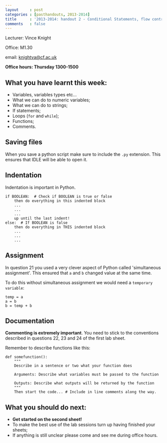 ```yaml
---
layout     : post
categories : [pasthandouts, 2013-2014]
title      : '2013-2014: handout 2 - Conditional Statements, flow control and functions'
comments   : false
---
```


Lecturer: Vince Knight

Office: M1.30

email: knightva@cf.ac.uk

**Office hours: Thursday 1300-1500**

## What you have learnt this week:

- Variables, variables types etc...
- What we can do to numeric variables;
- What we can do to strings;
- If statements;
- Loops (`for` and `while`);
- Functions;
- Comments.

## Saving files

When you save a python script make sure to include the `.py` extension. This ensures that IDLE will be able to open it.

## Indentation

Indentation is important in Python.

    if BOOLEAN:  # Check if BOOLEAN is true or false
        then do everything in this indented block
        ...
        ...
        ...
        up until the last indent!
    else:  # If BOOLEAN is false
        then do everything in THIS indented block
        ...
        ...
        ...

## Assignment

In question 21 you used a very clever aspect of Python called 'simultaneous assignment'. This ensured that `a` and `b` changed value at the same time.

To do this without simultaneous assignment we would need a `temporary variable`:

    temp = a
    a = b
    b = temp + b

## Documentation

**Commenting is extremely important**. You need to stick to the conventions described in questions 22, 23 and 24 of the first lab sheet.

Remember to describe functions like this:

    def somefunction():
        """
        Describe in a sentence or two what your function does

        Arguments: Describe what variables must be passed to the function

        Outputs: Describe what outputs will be returned by the function
        """
        Then start the code... # Include in line comments along the way.

## What you should do next:

- **Get started on the second sheet!**
- To make the best use of the lab sessions turn up having finished your sheets;
- If anything is still unclear please come and see me during office hours.

